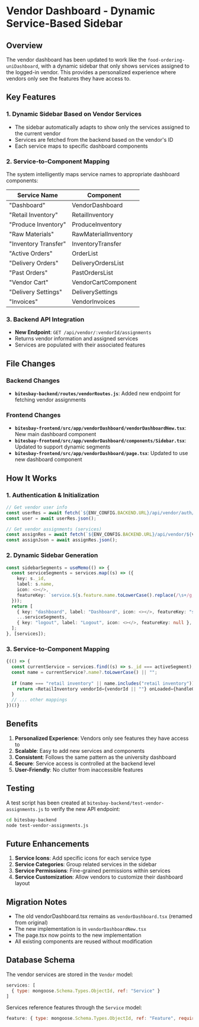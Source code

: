 # Vendor Dashboard - Dynamic Service-Based Sidebar

## Overview

The vendor dashboard has been updated to work like the `food-ordering-uniDashboard`, with a dynamic sidebar that only shows services assigned to the logged-in vendor. This provides a personalized experience where vendors only see the features they have access to.

## Key Features

### 1. Dynamic Sidebar Based on Vendor Services
- The sidebar automatically adapts to show only the services assigned to the current vendor
- Services are fetched from the backend based on the vendor's ID
- Each service maps to specific dashboard components

### 2. Service-to-Component Mapping
The system intelligently maps service names to appropriate dashboard components:

| Service Name | Component |
|-------------|-----------|
| "Dashboard" | VendorDashboard |
| "Retail Inventory" | RetailInventory |
| "Produce Inventory" | ProduceInventory |
| "Raw Materials" | RawMaterialInventory |
| "Inventory Transfer" | InventoryTransfer |
| "Active Orders" | OrderList |
| "Delivery Orders" | DeliveryOrdersList |
| "Past Orders" | PastOrdersList |
| "Vendor Cart" | VendorCartComponent |
| "Delivery Settings" | DeliverySettings |
| "Invoices" | VendorInvoices |

### 3. Backend API Integration
- **New Endpoint**: `GET /api/vendor/:vendorId/assignments`
- Returns vendor information and assigned services
- Services are populated with their associated features

## File Changes

### Backend Changes
- **`bitesbay-backend/routes/vendorRoutes.js`**: Added new endpoint for fetching vendor assignments

### Frontend Changes
- **`bitesbay-frontend/src/app/vendorDashboard/vendorDashboardNew.tsx`**: New main dashboard component
- **`bitesbay-frontend/src/app/vendorDashboard/components/Sidebar.tsx`**: Updated to support dynamic segments
- **`bitesbay-frontend/src/app/vendorDashboard/page.tsx`**: Updated to use new dashboard component

## How It Works

### 1. Authentication & Initialization
```typescript
// Get vendor user info
const userRes = await fetch(`${ENV_CONFIG.BACKEND.URL}/api/vendor/auth/user`);
const user = await userRes.json();

// Get vendor assignments (services)
const assignRes = await fetch(`${ENV_CONFIG.BACKEND.URL}/api/vendor/${vendorId}/assignments`);
const assignJson = await assignRes.json();
```

### 2. Dynamic Sidebar Generation
```typescript
const sidebarSegments = useMemo(() => {
  const serviceSegments = services.map((s) => ({ 
    key: s._id, 
    label: s.name, 
    icon: <></>,
    featureKey: `service.${s.feature.name.toLowerCase().replace(/\s+/g, '_')}.${s.name.toLowerCase().replace(/\s+/g, '_')}`
  }));
  return [
    { key: "dashboard", label: "Dashboard", icon: <></>, featureKey: "service.dashboard" },
    ...serviceSegments,
    { key: "logout", label: "Logout", icon: <></>, featureKey: null },
  ];
}, [services]);
```

### 3. Service-to-Component Mapping
```typescript
{(() => {
  const currentService = services.find((s) => s._id === activeSegment);
  const name = currentService?.name?.toLowerCase() || "";
  
  if (name === "retail inventory" || name.includes("retail inventory")) {
    return <RetailInventory vendorId={vendorId || ""} onLoaded={handleOnLoaded} />;
  }
  // ... other mappings
})()}
```

## Benefits

1. **Personalized Experience**: Vendors only see features they have access to
2. **Scalable**: Easy to add new services and components
3. **Consistent**: Follows the same pattern as the university dashboard
4. **Secure**: Service access is controlled at the backend level
5. **User-Friendly**: No clutter from inaccessible features

## Testing

A test script has been created at `bitesbay-backend/test-vendor-assignments.js` to verify the new API endpoint:

```bash
cd bitesbay-backend
node test-vendor-assignments.js
```

## Future Enhancements

1. **Service Icons**: Add specific icons for each service type
2. **Service Categories**: Group related services in the sidebar
3. **Service Permissions**: Fine-grained permissions within services
4. **Service Customization**: Allow vendors to customize their dashboard layout

## Migration Notes

- The old vendorDashboard.tsx remains as `vendorDashboard.tsx` (renamed from original)
- The new implementation is in `vendorDashboardNew.tsx`
- The page.tsx now points to the new implementation
- All existing components are reused without modification

## Database Schema

The vendor services are stored in the `Vendor` model:
```javascript
services: [
  { type: mongoose.Schema.Types.ObjectId, ref: "Service" }
]
```

Services reference features through the `Service` model:
```javascript
feature: { type: mongoose.Schema.Types.ObjectId, ref: "Feature", required: true }
```
